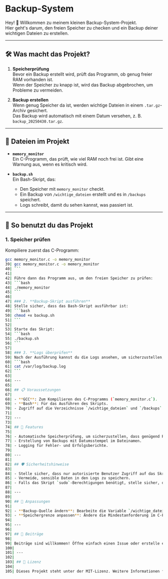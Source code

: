 # Backup-System

Hey! 👋 Willkommen zu meinem kleinen Backup-System-Projekt.  
Hier geht's darum, den freien Speicher zu checken und ein Backup deiner wichtigen Dateien zu erstellen.

---

## 🛠️ Was macht das Projekt?

1. **Speicherprüfung**  
   Bevor ein Backup erstellt wird, prüft das Programm, ob genug freier RAM vorhanden ist.  
   Wenn der Speicher zu knapp ist, wird das Backup abgebrochen, um Probleme zu vermeiden.

2. **Backup erstellen**  
   Wenn genug Speicher da ist, werden wichtige Dateien in einem `.tar.gz`-Archiv gesichert.  
   Das Backup wird automatisch mit einem Datum versehen, z. B. `backup_20250430.tar.gz`.

---

## 📂 Dateien im Projekt

- **`memory_monitor`**  
  Ein C-Programm, das prüft, wie viel RAM noch frei ist. Gibt eine Warnung aus, wenn es kritisch wird.

- **`backup.sh`**  
  Ein Bash-Skript, das:
  - Den Speicher mit `memory_monitor` checkt.
  - Ein Backup von `/wichtige_dateien` erstellt und es in `/backups` speichert.
  - Logs schreibt, damit du sehen kannst, was passiert ist.

---

## 🚀 So benutzt du das Projekt

### 1. **Speicher prüfen**
Kompiliere zuerst das C-Programm:
```bash
gcc memory_monitor.c -o memory_monitor
39| gcc memory_monitor.c -o memory_monitor
40| ```
41| 
42| Führe dann das Programm aus, um den freien Speicher zu prüfen:
43| ```bash
44| ./memory_monitor
45| ```
46| 
47| ### 2. **Backup-Skript ausführen**
48| Stelle sicher, dass das Bash-Skript ausführbar ist:
49| ```bash
50| chmod +x backup.sh
51| ```
52| 
53| Starte das Skript:
54| ```bash
55| ./backup.sh
56| ```
57| 
58| ### 3. **Logs überprüfen**
59| Nach der Ausführung kannst du die Logs ansehen, um sicherzustellen, dass das Backup erfolgreich war:
60| ```bash
61| cat /var/log/backup.log
62| ```
63| 
64| ---
65| 
66| ## 📋 Voraussetzungen
67| 
68| - **GCC**: Zum Kompilieren des C-Programms (`memory_monitor.c`).
69| - **Bash**: Für das Ausführen des Skripts.
70| - Zugriff auf die Verzeichnisse `/wichtige_dateien` und `/backups`.
71| 
72| ---
73| 
74| ## 🌟 Features
75| 
76| - Automatische Speicherprüfung, um sicherzustellen, dass genügend RAM für das Backup vorhanden ist.
77| - Erstellung von Backups mit Datumsstempel im Dateinamen.
78| - Logging für Fehler- und Erfolgsberichte.
79| 
80| ---
81| 
82| ## 🛡️ Sicherheitshinweise
83| 
84| - Stelle sicher, dass nur autorisierte Benutzer Zugriff auf das Skript und die Backups haben.
85| - Vermeide, sensible Daten in den Logs zu speichern.
86| - Falls das Skript `sudo`-Berechtigungen benötigt, stelle sicher, dass die `sudoers`-Datei korrekt konfiguriert ist.
87| 
88| ---
89| 
90| ## 🔧 Anpassungen
91| 
92| - **Backup-Quelle ändern**: Bearbeite die Variable `/wichtige_dateien` im Skript, um die Dateien oder Verzeichnisse zu ändern, die gesichert werden sollen.
93| - **Speichergrenze anpassen**: Ändere die Mindestanforderung im C-Programm, um die gewünschte RAM-Grenze festzulegen.
94| 
95| ---
96| 
97| ## 🤝 Beiträge
98| 
99| Beiträge sind willkommen! Öffne einfach einen Issue oder erstelle einen Pull-Request.
100| 
101| ---
102| 
103| ## 📜 Lizenz
104| 
105| Dieses Projekt steht unter der MIT-Lizenz. Weitere Informationen findest du in der Datei `LICENSE`.

